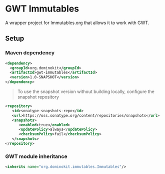 # GWT Immutables

A wrapper project for Immutables.org that allows it to work with GWT.

## Setup

### Maven dependency

```xml
<dependency>
  <groupId>org.dominokit</groupId>
  <artifactId>gwt-immutables</artifactId>
  <version>1.0-SNAPSHOT</version>
</dependency>
```

> To use the snapshot version without building locally, configure the snapshot repository
```xml
<repository>
   <id>sonatype-snapshots-repo</id>
   <url>https://oss.sonatype.org/content/repositories/snapshots</url>
   <snapshots>
      <enabled>true</enabled>
      <updatePolicy>always</updatePolicy>
      <checksumPolicy>fail</checksumPolicy>
   </snapshots>
</repository>
```

### GWT module inheritance
```xml
<inherits name="org.dominokit.immutables.Immutables"/>
```
